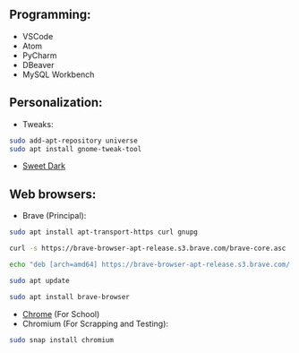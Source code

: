 ## Programming: 

- VSCode
- Atom
- PyCharm
- DBeaver
- MySQL Workbench

## Personalization: 
- Tweaks: 
```bash 
sudo add-apt-repository universe
sudo apt install gnome-tweak-tool

```
- [Sweet Dark](https://www.gnome-look.org/p/1253385)

## Web browsers:
- Brave (Principal):
```bash
sudo apt install apt-transport-https curl gnupg

curl -s https://brave-browser-apt-release.s3.brave.com/brave-core.asc | sudo apt-key --keyring /etc/apt/trusted.gpg.d/brave-browser-release.gpg add -

echo "deb [arch=amd64] https://brave-browser-apt-release.s3.brave.com/ stable main" | sudo tee /etc/apt/sources.list.d/brave-browser-release.list

sudo apt update

sudo apt install brave-browser
```
- [Chrome](https://www.google.com/chrome) (For School)
- Chromium (For Scrapping and Testing):
```bash
sudo snap install chromium
```
